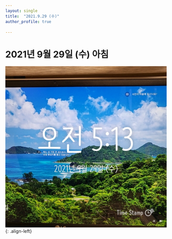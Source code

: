 ```yaml
---
layout: single
title:  "2021.9.29 (수)"
author_profile: true

---
```


# 2021년 9월 29일 (수) 아침
![image](/assets/images/morning/20210929.jpg)
{: .align-left}
